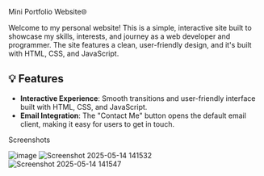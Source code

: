 Mini Portfolio Website🌐

Welcome to my personal website! This is a simple, interactive site built to showcase my skills, interests, and journey as a web developer and programmer. The site features a clean, user-friendly design, and it's built with HTML, CSS, and JavaScript.

## 💡 Features

- **Interactive Experience**: Smooth transitions and user-friendly interface built with HTML, CSS, and JavaScript.
- **Email Integration**: The "Contact Me" button opens the default email client, making it easy for users to get in touch.

Screenshots

![image](https://github.com/user-attachments/assets/dddd465f-54ad-499d-b59f-a061e6cb67c2)
![Screenshot 2025-05-14 141532](https://github.com/user-attachments/assets/24f0edca-a6e4-4e65-87b0-5e974fa9f9a1)
![Screenshot 2025-05-14 141547](https://github.com/user-attachments/assets/bef503ab-f4ea-4129-abd1-3abe051e212c)




